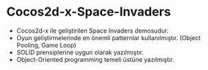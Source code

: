 # Cocos2d-x-Space-Invaders


* Cocos2d-x ile geliştirilen Space Invaders demosudur.
* Oyun geliştirmelerinde en önemli patternlar kullanılmıştır. (Object Pooling, Game Loop)
* SOLID prensiplerine uygun olarak yazılmıştır.
* Object-Oriented programming temeli üstüne yazılmıştır.

